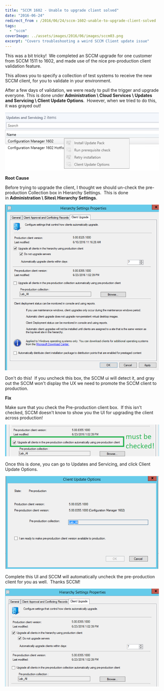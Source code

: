 ```yaml
---
title: "SCCM 1602 - Unable to upgrade client solved"
date: "2016-06-24"
redirect_from : /2016/06/24/sccm-1602-unable-to-upgrade-client-solved
tags: 
  - "sccm"
coverImage: ../assets/images/2016/06/images/sccm03.png
excerpt: "Covers troubleshooting a weird SCCM Client update issue"
---
```


This was a bit tricky!  We completed an SCCM upgrade for one customer from SCCM 1511 to 1602, and made use of the nice pre-production client validation feature.

This allows you to specify a collection of test systems to receive the new SCCM client, for you to validate in your environment.

After a few days of validation, we were ready to pull the trigger and upgrade everyone. This is done under **Administration \\ Cloud Services \\ Updates and Servicing \\ Client Update Options**.  However, when we tried to do this, it was grayed out!

![sccm01](../assets/images/2016/06/images/sccm01.png)

**Root Cause**

Before trying to upgrade the client, I thought we should un-check the pre-production Collection box in Hierarchy Settings.  This is done in **Administration \\ Sites\\ Hierarchy Settings**.

![sccm02](../assets/images/2016/06/images/sccm02.png)

Don't do this!  If you uncheck this box, the SCCM ui will detect it, and gray out the SCCM won't display the UX we need to promote the SCCM client to production.

**Fix**

Make sure that you check the Pre-production client box.  If this isn't checked, SCCM doesn't know to show you the UI for upgrading the client across production!

![sccm03](../assets/images/2016/06/images/sccm03.png)

Once this is done, you can go to Updates and Servicing, and click Client Update Options.

![sccm04](../assets/images/2016/06/images/sccm04.png)

Complete this UI and SCCM will automatically uncheck the pre-production client for you as well.  Thanks SCCM!

![sccm05](../assets/images/2016/06/images/sccm05.png)
